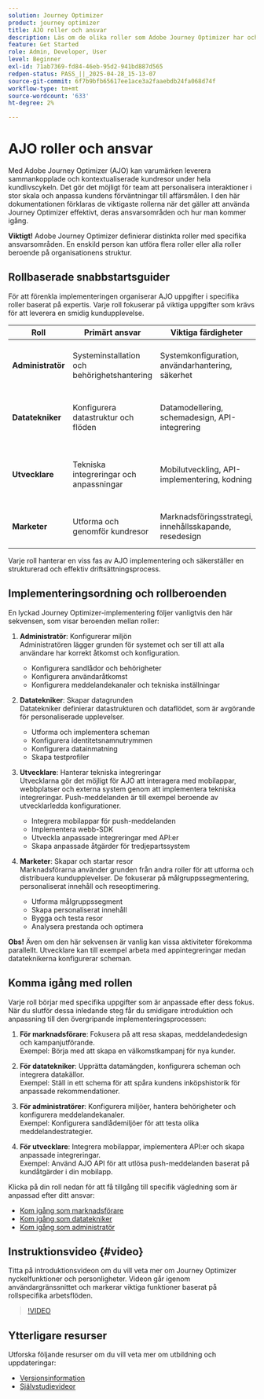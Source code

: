 ```yaml
---
solution: Journey Optimizer
product: journey optimizer
title: AJO roller och ansvar
description: Läs om de olika roller som Adobe Journey Optimizer har och deras ansvarsområden
feature: Get Started
role: Admin, Developer, User
level: Beginner
exl-id: 71ab7369-fd84-46eb-95d2-941bd887d565
redpen-status: PASS_||_2025-04-28_15-13-07
source-git-commit: 6f7b9bfb65617ee1ace3a2faaebdb24fa068d74f
workflow-type: tm+mt
source-wordcount: '633'
ht-degree: 2%

---
```



# AJO roller och ansvar

Med Adobe Journey Optimizer (AJO) kan varumärken leverera sammankopplade och kontextualiserade kundresor under hela kundlivscykeln. Det gör det möjligt för team att personalisera interaktioner i stor skala och anpassa kundens förväntningar till affärsmålen. I den här dokumentationen förklaras de viktigaste rollerna när det gäller att använda Journey Optimizer effektivt, deras ansvarsområden och hur man kommer igång.

**Viktigt!** Adobe Journey Optimizer definierar distinkta roller med specifika ansvarsområden. En enskild person kan utföra flera roller eller alla roller beroende på organisationens struktur.

## Rollbaserade snabbstartsguider

För att förenkla implementeringen organiserar AJO uppgifter i specifika roller baserat på expertis. Varje roll fokuserar på viktiga uppgifter som krävs för att leverera en smidig kundupplevelse.

| Roll | Primärt ansvar | Viktiga färdigheter | Vanliga uppgifter |
|-------------------|----------------------------------|--------------------------------|-----------------------------------------------|
| **Administratör** | Systeminstallation och behörighetshantering | Systemkonfiguration, användarhantering, säkerhet | Konfigurera sandlådor, hantera användare, konfigurera kanaler |
| **Datatekniker** | Konfigurera datastruktur och flöden | Datamodellering, schemadesign, API-integrering | Konfigurera scheman, hantera datauppsättningar, konfigurera datakällor |
| **Utvecklare** | Tekniska integreringar och anpassningar | Mobilutveckling, API-implementering, kodning | Integrera mobilappar, implementera API:er, skapa anpassade åtgärder |
| **Marketer** | Utforma och genomför kundresor | Marknadsföringsstrategi, innehållsskapande, resedesign | Skapa kampanjer, utforma resor, analysera rapporter |

Varje roll hanterar en viss fas av AJO implementering och säkerställer en strukturerad och effektiv driftsättningsprocess.

## Implementeringsordning och rollberoenden

En lyckad Journey Optimizer-implementering följer vanligtvis den här sekvensen, som visar beroenden mellan roller:

1. **Administratör**: Konfigurerar miljön\
   Administratören lägger grunden för systemet och ser till att alla användare har korrekt åtkomst och konfiguration.
   * Konfigurera sandlådor och behörigheter
   * Konfigurera användaråtkomst
   * Konfigurera meddelandekanaler och tekniska inställningar

2. **Datatekniker**: Skapar datagrunden\
   Datatekniker definierar datastrukturen och dataflödet, som är avgörande för personaliserade upplevelser.
   * Utforma och implementera scheman
   * Konfigurera identitetsnamnutrymmen
   * Konfigurera datainmatning
   * Skapa testprofiler

3. **Utvecklare**: Hanterar tekniska integreringar\
   Utvecklarna gör det möjligt för AJO att interagera med mobilappar, webbplatser och externa system genom att implementera tekniska integreringar. Push-meddelanden är till exempel beroende av utvecklarledda konfigurationer.
   * Integrera mobilappar för push-meddelanden
   * Implementera webb-SDK
   * Utveckla anpassade integreringar med API:er
   * Skapa anpassade åtgärder för tredjepartssystem

4. **Marketer**: Skapar och startar resor\
   Marknadsförarna använder grunden från andra roller för att utforma och distribuera kundupplevelser. De fokuserar på målgruppssegmentering, personaliserat innehåll och reseoptimering.
   * Utforma målgruppssegment
   * Skapa personaliserat innehåll
   * Bygga och testa resor
   * Analysera prestanda och optimera

**Obs!** Även om den här sekvensen är vanlig kan vissa aktiviteter förekomma parallellt. Utvecklare kan till exempel arbeta med appintegreringar medan datateknikerna konfigurerar scheman.

## Komma igång med rollen

Varje roll börjar med specifika uppgifter som är anpassade efter dess fokus. När du slutför dessa inledande steg får du smidigare introduktion och anpassning till den övergripande implementeringsprocessen:

1. **För marknadsförare**: Fokusera på att resa skapas, meddelandedesign och kampanjutförande.\
   Exempel: Börja med att skapa en välkomstkampanj för nya kunder.

2. **För datatekniker**: Upprätta datamängden, konfigurera scheman och integrera datakällor.\
   Exempel: Ställ in ett schema för att spåra kundens inköpshistorik för anpassade rekommendationer.

3. **För administratörer**: Konfigurera miljöer, hantera behörigheter och konfigurera meddelandekanaler.\
   Exempel: Konfigurera sandlådemiljöer för att testa olika meddelandestrategier.

4. **För utvecklare**: Integrera mobilappar, implementera API:er och skapa anpassade integreringar.\
   Exempel: Använd AJO API för att utlösa push-meddelanden baserat på kundåtgärder i din mobilapp.

Klicka på din roll nedan för att få tillgång till specifik vägledning som är anpassad efter ditt ansvar:

* [Kom igång som marknadsförare](path/marketer.md)
* [Kom igång som datatekniker](path/data-engineer.md)
* [Kom igång som administratör](path/administrator.md)

## Instruktionsvideo {#video}

Titta på introduktionsvideon om du vill veta mer om Journey Optimizer nyckelfunktioner och personligheter. Videon går igenom användargränssnittet och markerar viktiga funktioner baserat på rollspecifika arbetsflöden.

>[!VIDEO](https://video.tv.adobe.com/v/3430318?captions=swe&quality=12)

## Ytterligare resurser

Utforska följande resurser om du vill veta mer om utbildning och uppdateringar:

* [Versionsinformation](../rn/release-notes.md)
* [Självstudievideor](https://experienceleague.adobe.com/docs/journey-optimizer-learn/tutorials/overview.html?lang=sv-SE)